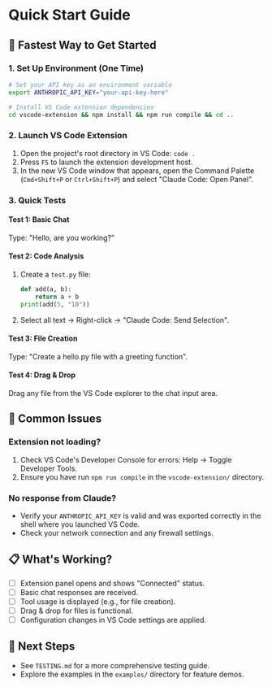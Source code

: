 # Quick Start Guide

## 🚀 Fastest Way to Get Started

### 1. Set Up Environment (One Time)

```bash
# Set your API key as an environment variable
export ANTHROPIC_API_KEY="your-api-key-here"

# Install VS Code extension dependencies
cd vscode-extension && npm install && npm run compile && cd ..
```

### 2. Launch VS Code Extension

1.  Open the project's root directory in VS Code: `code .`
2.  Press `F5` to launch the extension development host.
3.  In the new VS Code window that appears, open the Command Palette (`Cmd+Shift+P` or `Ctrl+Shift+P`) and select "Claude Code: Open Panel".

### 3. Quick Tests

#### Test 1: Basic Chat
Type: "Hello, are you working?"

#### Test 2: Code Analysis  
1.  Create a `test.py` file:
    ```python
    def add(a, b):
        return a + b
    print(add(5, "10"))
    ```
2.  Select all text → Right-click → "Claude Code: Send Selection".

#### Test 3: File Creation
Type: "Create a hello.py file with a greeting function".

#### Test 4: Drag & Drop
Drag any file from the VS Code explorer to the chat input area.

## 🔧 Common Issues

### Extension not loading?
1.  Check VS Code's Developer Console for errors: Help → Toggle Developer Tools.
2.  Ensure you have run `npm run compile` in the `vscode-extension/` directory.

### No response from Claude?
-   Verify your `ANTHROPIC_API_KEY` is valid and was exported correctly in the shell where you launched VS Code.
-   Check your network connection and any firewall settings.

## 📋 What's Working?

- [ ] Extension panel opens and shows "Connected" status.
- [ ] Basic chat responses are received.
- [ ] Tool usage is displayed (e.g., for file creation).
- [ ] Drag & drop for files is functional.
- [ ] Configuration changes in VS Code settings are applied.

## 🎯 Next Steps

- See `TESTING.md` for a more comprehensive testing guide.
- Explore the examples in the `examples/` directory for feature demos. 